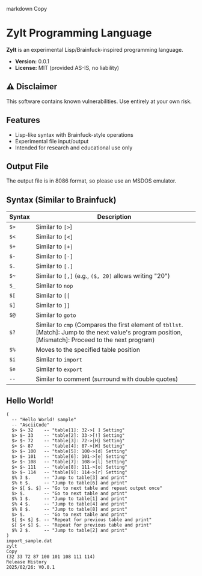 markdown
Copy
# Zylt Programming Language

**Zylt** is an experimental Lisp/Brainfuck-inspired programming language.

- **Version:** 0.0.1
- **License:** MIT (provided AS-IS, no liability)

## ⚠️ Disclaimer

This software contains known vulnerabilities. Use entirely at your own risk.

## Features

- Lisp-like syntax with Brainfuck-style operations
- Experimental file input/output
- Intended for research and educational use only

## Output File

The output file is in 8086 format, so please use an MSDOS emulator.

## Syntax (Similar to Brainfuck)

| Syntax | Description |
|--------|-------------|
| `$>`   | Similar to `[>`] |
| `$<`   | Similar to `[<]` |
| `$+`   | Similar to `[+]` |
| `$-`   | Similar to `[-]` |
| `$.`   | Similar to `[.]` |
| `$~`   | Similar to `[,]` (e.g., `($, 20)` allows writing "20") |
| `$_`   | Similar to `nop` |
| `$[`   | Similar to `[[` |
| `$]`   | Similar to `]]` |
| `$@`   | Similar to `goto` |
| `$?`   | Similar to `cmp` (Compares the first element of `tbllst`. [Match]: Jump to the next value's program position, [Mismatch]: Proceed to the next program) |
| `$%`   | Moves to the specified table position |
| `$i`   | Similar to `import` |
| `$e`   | Similar to `export` |
| `--`   | Similar to comment (surround with double quotes) |

## Hello World!

```zylt
(
  -- "Hello World! sample"
  -- "AsciiCode"
  $> $~ 32    -- "table[1]: 32->[ ] Setting"
  $> $~ 33    -- "table[2]: 33->[!] Setting"
  $> $~ 72    -- "table[3]: 72->[H] Setting"
  $> $~ 87    -- "table[4]: 87->[W] Setting"
  $> $~ 100   -- "table[5]: 100->[d] Setting"
  $> $~ 101   -- "table[6]: 101->[e] Setting"
  $> $~ 108   -- "table[7]: 108->[l] Setting"
  $> $~ 111   -- "table[8]: 111->[o] Setting"
  $> $~ 114   -- "table[9]: 114->[r] Setting"
  $% 3 $.     -- "Jump to table[3] and print"
  $% 6 $.     -- "Jump to table[6] and print"
  $> $[ $. $] -- "Go to next table and repeat output once"
  $> $.       -- "Go to next table and print"
  $% 1 $.     -- "Jump to table[1] and print"
  $% 4 $.     -- "Jump to table[4] and print"
  $% 8 $.     -- "Jump to table[8] and print"
  $> $.       -- "Go to next table and print"
  $[ $< $] $. -- "Repeat for previous table and print"
  $[ $< $] $. -- "Repeat for previous table and print"
  $% 2 $.     -- "Jump to table[2] and print"
)
import_sample.dat
zylt
Copy
(32 33 72 87 100 101 108 111 114)
Release History
2025/02/26: V0.0.1
